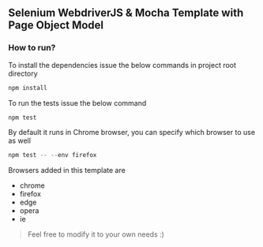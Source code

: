 ## Selenium WebdriverJS & Mocha Template with Page Object Model



### How to run?
To install the dependencies issue the below commands in project root directory
```javascript
npm install
``` 
To run the tests issue the below command
```javascript
npm test
``` 
By default it runs in Chrome browser, you can specify which browser to use as well
```javascript
npm test -- --env firefox
```

Browsers added in this template are 
* chrome
* firefox
* edge
* opera
* ie

> Feel free to modify it to your own needs :)